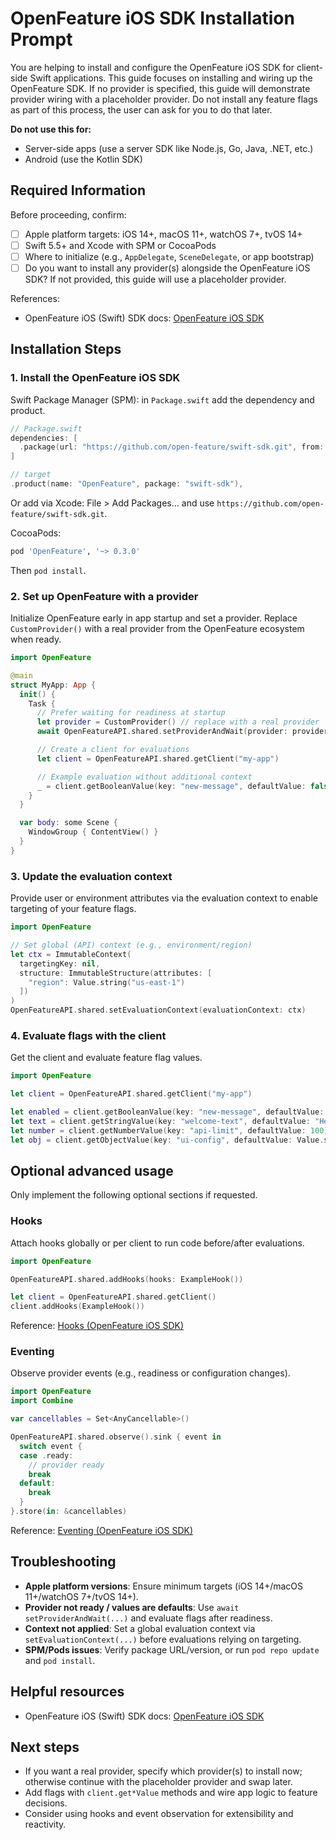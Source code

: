 # OpenFeature iOS SDK Installation Prompt

You are helping to install and configure the OpenFeature iOS SDK for client-side Swift applications. This guide focuses on installing and wiring up the OpenFeature SDK. If no provider is specified, this guide will demonstrate provider wiring with a placeholder provider. Do not install any feature flags as part of this process, the user can ask for you to do that later.

**Do not use this for:**

- Server-side apps (use a server SDK like Node.js, Go, Java, .NET, etc.)
- Android (use the Kotlin SDK)

## Required Information

Before proceeding, confirm:

- [ ] Apple platform targets: iOS 14+, macOS 11+, watchOS 7+, tvOS 14+
- [ ] Swift 5.5+ and Xcode with SPM or CocoaPods
- [ ] Where to initialize (e.g., `AppDelegate`, `SceneDelegate`, or app bootstrap)
- [ ] Do you want to install any provider(s) alongside the OpenFeature iOS SDK? If not provided, this guide will use a placeholder provider.

References:

- OpenFeature iOS (Swift) SDK docs: [OpenFeature iOS SDK](https://openfeature.dev/docs/reference/technologies/client/swift)

## Installation Steps

### 1. Install the OpenFeature iOS SDK

Swift Package Manager (SPM): in `Package.swift` add the dependency and product.

```swift
// Package.swift
dependencies: [
  .package(url: "https://github.com/open-feature/swift-sdk.git", from: "0.4.0")
]

// target
.product(name: "OpenFeature", package: "swift-sdk"),
```

Or add via Xcode: File > Add Packages... and use `https://github.com/open-feature/swift-sdk.git`.

CocoaPods:

```ruby
pod 'OpenFeature', '~> 0.3.0'
```

Then `pod install`.

### 2. Set up OpenFeature with a provider

Initialize OpenFeature early in app startup and set a provider. Replace `CustomProvider()` with a real provider from the OpenFeature ecosystem when ready.

```swift
import OpenFeature

@main
struct MyApp: App {
  init() {
    Task {
      // Prefer waiting for readiness at startup
      let provider = CustomProvider() // replace with a real provider
      await OpenFeatureAPI.shared.setProviderAndWait(provider: provider)

      // Create a client for evaluations
      let client = OpenFeatureAPI.shared.getClient("my-app")

      // Example evaluation without additional context
      _ = client.getBooleanValue(key: "new-message", defaultValue: false)
    }
  }

  var body: some Scene {
    WindowGroup { ContentView() }
  }
}
```

### 3. Update the evaluation context

Provide user or environment attributes via the evaluation context to enable targeting of your feature flags.

```swift
import OpenFeature

// Set global (API) context (e.g., environment/region)
let ctx = ImmutableContext(
  targetingKey: nil,
  structure: ImmutableStructure(attributes: [
    "region": Value.string("us-east-1")
  ])
)
OpenFeatureAPI.shared.setEvaluationContext(evaluationContext: ctx)
```

### 4. Evaluate flags with the client

Get the client and evaluate feature flag values.

```swift
import OpenFeature

let client = OpenFeatureAPI.shared.getClient("my-app")

let enabled = client.getBooleanValue(key: "new-message", defaultValue: false)
let text = client.getStringValue(key: "welcome-text", defaultValue: "Hello")
let number = client.getNumberValue(key: "api-limit", defaultValue: 100)
let obj = client.getObjectValue(key: "ui-config", defaultValue: Value.string("{\"theme\":\"light\"}"))
```

## Optional advanced usage

Only implement the following optional sections if requested.

### Hooks

Attach hooks globally or per client to run code before/after evaluations.

```swift
import OpenFeature

OpenFeatureAPI.shared.addHooks(hooks: ExampleHook())

let client = OpenFeatureAPI.shared.getClient()
client.addHooks(ExampleHook())
```

Reference: [Hooks (OpenFeature iOS SDK)](https://openfeature.dev/docs/reference/technologies/client/swift#hooks)

### Eventing

Observe provider events (e.g., readiness or configuration changes).

```swift
import OpenFeature
import Combine

var cancellables = Set<AnyCancellable>()

OpenFeatureAPI.shared.observe().sink { event in
  switch event {
  case .ready:
    // provider ready
    break
  default:
    break
  }
}.store(in: &cancellables)
```

Reference: [Eventing (OpenFeature iOS SDK)](https://openfeature.dev/docs/reference/technologies/client/swift#eventing)

## Troubleshooting

- **Apple platform versions**: Ensure minimum targets (iOS 14+/macOS 11+/watchOS 7+/tvOS 14+).
- **Provider not ready / values are defaults**: Use `await setProviderAndWait(...)` and evaluate flags after readiness.
- **Context not applied**: Set a global evaluation context via `setEvaluationContext(...)` before evaluations relying on targeting.
- **SPM/Pods issues**: Verify package URL/version, or run `pod repo update` and `pod install`.

## Helpful resources

- OpenFeature iOS (Swift) SDK docs: [OpenFeature iOS SDK](https://openfeature.dev/docs/reference/technologies/client/swift)

## Next steps

- If you want a real provider, specify which provider(s) to install now; otherwise continue with the placeholder provider and swap later.
- Add flags with `client.get*Value` methods and wire app logic to feature decisions.
- Consider using hooks and event observation for extensibility and reactivity.


